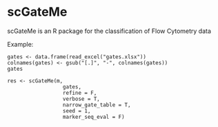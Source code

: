 # scGateMe
scGateMe is an R package for the classification of Flow Cytometry data

Example:

```
gates <- data.frame(read_excel("gates.xlsx"))
colnames(gates) <- gsub("[.]", "-", colnames(gates))
gates

res <- scGateMe(m,
                  gates, 
                  refine = F,
                  verbose = T,
                  narrow_gate_table = T, 
                  seed = 1,
                  marker_seq_eval = F)
  
```
